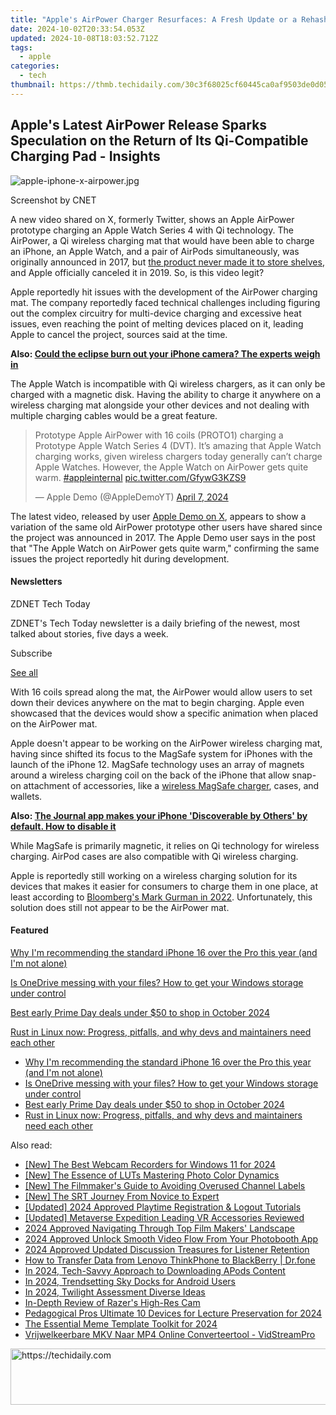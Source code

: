 ```yaml
---
title: "Apple's AirPower Charger Resurfaces: A Fresh Update or a Rehash of the Discontinued Qi-Compatible Mat?"
date: 2024-10-02T20:33:54.053Z
updated: 2024-10-08T18:03:52.712Z
tags:
  - apple
categories:
  - tech
thumbnail: https://thmb.techidaily.com/30c3f68025cf60445ca0af9503de0d05421151fac72dff09f39b3449e1fcd630.jpg
---
```


## Apple's Latest AirPower Release Sparks Speculation on the Return of Its Qi-Compatible Charging Pad - Insights

![apple-iphone-x-airpower.jpg](https://www.zdnet.com/a/img/resize/a2f695e45fc32aafeb77b1a41f5aadbe03f1d5da/2017/09/12/f67e8d7e-d815-4c6e-9c93-bc032e4e653a/4981ee99-d161-4a8c-b943-eecf403af8b9800.jpg?auto=webp&width=1280)

Screenshot by CNET

A new video shared on X, formerly Twitter, shows an Apple AirPower prototype charging an Apple Watch Series 4 with Qi technology. The AirPower, a Qi wireless charging mat that would have been able to charge an iPhone, an Apple Watch, and a pair of AirPods simultaneously, was originally announced in 2017, but [the product never made it to store shelves](https://www.zdnet.com/article/apple-tries-to-wipe-airpower-from-history/), and Apple officially canceled it in 2019\. So, is this video legit?

Apple reportedly hit issues with the development of the AirPower charging mat. The company reportedly faced technical challenges including figuring out the complex circuitry for multi-device charging and excessive heat issues, even reaching the point of melting devices placed on it, leading Apple to cancel the project, sources said at the time. 

**Also: [Could the eclipse burn out your iPhone camera? The experts weigh in](https://www.zdnet.com/article/will-solar-eclipse-burn-out-iphone-camera/)**

The Apple Watch is incompatible with Qi wireless chargers, as it can only be charged with a magnetic disk. Having the ability to charge it anywhere on a wireless charging mat alongside your other devices and not dealing with multiple charging cables would be a great feature. 

> Prototype Apple AirPower with 16 coils (PROTO1) charging a Prototype Apple Watch Series 4 (DVT). It’s amazing that Apple Watch charging works, given wireless chargers today generally can’t charge Apple Watches. However, the Apple Watch on AirPower gets quite warm. [#appleinternal](https://twitter.com/hashtag/appleinternal?src=hash&ref%5Fsrc=twsrc^tfw) [pic.twitter.com/GfywG3KZS9](https://t.co/GfywG3KZS9)
> 
> — Apple Demo (@AppleDemoYT) [April 7, 2024](https://twitter.com/AppleDemoYT/status/1777003651434680788?ref%5Fsrc=twsrc^tfw)

The latest video, released by user [Apple Demo on X](https://x.com/AppleDemoYT/status/1777003651434680788), appears to show a variation of the same old AirPower prototype other users have shared since the project was announced in 2017\. The Apple Demo user says in the post that "The Apple Watch on AirPower gets quite warm," confirming the same issues the project reportedly hit during development. 

#### Newsletters

ZDNET Tech Today

ZDNET's Tech Today newsletter is a daily briefing of the newest, most talked about stories, five days a week.

 Subscribe

[See all](https://www.zdnet.com/newsletters/)

With 16 coils spread along the mat, the AirPower would allow users to set down their devices anywhere on the mat to begin charging. Apple even showcased that the devices would show a specific animation when placed on the AirPower mat.

Apple doesn't appear to be working on the AirPower wireless charging mat, having since shifted its focus to the MagSafe system for iPhones with the launch of the iPhone 12\. MagSafe technology uses an array of magnets around a wireless charging coil on the back of the iPhone that allow snap-on attachment of accessories, like a [wireless MagSafe charger](https://www.zdnet.com/article/best-magsafe-battery/), cases, and wallets.

**Also: [The Journal app makes your iPhone 'Discoverable by Others' by default. How to disable it](https://www.zdnet.com/article/the-journal-app-makes-your-iphone-discoverable-by-others-by-default-how-to-disable-it/)**

While MagSafe is primarily magnetic, it relies on Qi technology for wireless charging. AirPod cases are also compatible with Qi wireless charging.

Apple is reportedly still working on a wireless charging solution for its devices that makes it easier for consumers to charge them in one place, at least according to [Bloomberg's Mark Gurman in 2022](https://www.bloomberg.com/news/newsletters/2022-10-09/will-the-iphone-15-get-usb-c-port-will-apple-aapl-release-a-wireless-iphone-l91edtxt). Unfortunately, this solution does still not appear to be the AirPower mat.

#### Featured

[Why I'm recommending the standard iPhone 16 over the Pro this year (and I'm not alone)](https://www.zdnet.com/article/why-im-recommending-the-standard-iphone-16-over-the-pro-this-year-and-im-not-alone/ "Why I'm recommending the standard iPhone 16 over the Pro this year (and I'm not alone)")

[Is OneDrive messing with your files? How to get your Windows storage under control](https://www.zdnet.com/article/is-onedrive-messing-with-your-files-how-to-get-your-windows-storage-under-control/ "Is OneDrive messing with your files? How to get your Windows storage under control")

[Best early Prime Day deals under $50 to shop in October 2024](https://www.zdnet.com/article/best-early-prime-day-deals-under-50/ "Best early Prime Day deals under $50 to shop in October 2024")

[Rust in Linux now: Progress, pitfalls, and why devs and maintainers need each other](https://www.zdnet.com/article/rust-in-linux-now-progress-pitfalls-and-why-devs-and-maintainers-need-each-other/ "Rust in Linux now: Progress, pitfalls, and why devs and maintainers need each other")

* [Why I'm recommending the standard iPhone 16 over the Pro this year (and I'm not alone)](https://www.zdnet.com/article/why-im-recommending-the-standard-iphone-16-over-the-pro-this-year-and-im-not-alone/ "Why I'm recommending the standard iPhone 16 over the Pro this year (and I'm not alone)")
* [Is OneDrive messing with your files? How to get your Windows storage under control](https://www.zdnet.com/article/is-onedrive-messing-with-your-files-how-to-get-your-windows-storage-under-control/ "Is OneDrive messing with your files? How to get your Windows storage under control")
* [Best early Prime Day deals under $50 to shop in October 2024](https://www.zdnet.com/article/best-early-prime-day-deals-under-50/ "Best early Prime Day deals under $50 to shop in October 2024")
* [Rust in Linux now: Progress, pitfalls, and why devs and maintainers need each other](https://www.zdnet.com/article/rust-in-linux-now-progress-pitfalls-and-why-devs-and-maintainers-need-each-other/ "Rust in Linux now: Progress, pitfalls, and why devs and maintainers need each other")

<ins class="adsbygoogle"
     style="display:block"
     data-ad-format="autorelaxed"
     data-ad-client="ca-pub-7571918770474297"
     data-ad-slot="1223367746"></ins>

<ins class="adsbygoogle"
     style="display:block"
     data-ad-client="ca-pub-7571918770474297"
     data-ad-slot="8358498916"
     data-ad-format="auto"
     data-full-width-responsive="true"></ins>

<span class="atpl-alsoreadstyle">Also read:</span>
<div><ul>
<li><a href="https://visual-screen-recording.techidaily.com/new-the-best-webcam-recorders-for-windows-11-for-2024/"><u>[New] The Best Webcam Recorders for Windows 11 for 2024</u></a></li>
<li><a href="https://some-approaches.techidaily.com/new-the-essence-of-luts-mastering-photo-color-dynamics/"><u>[New] The Essence of LUTs Mastering Photo Color Dynamics</u></a></li>
<li><a href="https://facebook-record-videos.techidaily.com/new-the-filmmakers-guide-to-avoiding-overused-channel-labels/"><u>[New] The Filmmaker's Guide to Avoiding Overused Channel Labels</u></a></li>
<li><a href="https://some-tips.techidaily.com/new-the-srt-journey-from-novice-to-expert/"><u>[New] The SRT Journey From Novice to Expert</u></a></li>
<li><a href="https://article-helps.techidaily.com/updated-2024-approved-playtime-registration-and-logout-tutorials/"><u>[Updated] 2024 Approved Playtime Registration & Logout Tutorials</u></a></li>
<li><a href="https://some-tips.techidaily.com/updated-metaverse-expedition-leading-vr-accessories-reviewed/"><u>[Updated] Metaverse Expedition Leading VR Accessories Reviewed</u></a></li>
<li><a href="https://extra-support.techidaily.com/2024-approved-navigating-through-top-film-makers-landscape/"><u>2024 Approved Navigating Through Top Film Makers' Landscape</u></a></li>
<li><a href="https://some-tips.techidaily.com/2024-approved-unlock-smooth-video-flow-from-your-photobooth-app/"><u>2024 Approved Unlock Smooth Video Flow From Your Photobooth App</u></a></li>
<li><a href="https://some-tips.techidaily.com/2024-approved-updated-discussion-treasures-for-listener-retention/"><u>2024 Approved Updated Discussion Treasures for Listener Retention</u></a></li>
<li><a href="https://android-transfer.techidaily.com/how-to-transfer-data-from-lenovo-thinkphone-to-blackberry-drfone-by-drfone-transfer-from-android-transfer-from-android/"><u>How to Transfer Data from Lenovo ThinkPhone to BlackBerry | Dr.fone</u></a></li>
<li><a href="https://some-tips.techidaily.com/in-2024-tech-savvy-approach-to-downloading-apods-content/"><u>In 2024, Tech-Savvy Approach to Downloading APods Content</u></a></li>
<li><a href="https://some-tips.techidaily.com/in-2024-trendsetting-sky-docks-for-android-users/"><u>In 2024, Trendsetting Sky Docks for Android Users</u></a></li>
<li><a href="https://some-tips.techidaily.com/in-2024-twilight-assessment-diverse-ideas/"><u>In 2024, Twilight Assessment Diverse Ideas</u></a></li>
<li><a href="https://video-screen-grab.techidaily.com/in-depth-review-of-razers-high-res-cam/"><u>In-Depth Review of Razer's High-Res Cam</u></a></li>
<li><a href="https://digital-screen-recording.techidaily.com/pedagogical-pros-ultimate-10-devices-for-lecture-preservation-for-2024/"><u>Pedagogical Pros Ultimate 10 Devices for Lecture Preservation for 2024</u></a></li>
<li><a href="https://some-tips.techidaily.com/the-essential-meme-template-toolkit-for-2024/"><u>The Essential Meme Template Toolkit for 2024</u></a></li>
<li><a href="https://technical-tips.techidaily.com/vrijwelkeerbare-mkv-naar-mp4-online-converteertool-vidstreampro/"><u>Vrijwelkeerbare MKV Naar MP4 Online Converteertool - VidStreamPro</u></a></li>
</ul></div>

<!-- affiliate ads begin -->
<a href="https://appsumo.8odi.net/c/5597632/2144276/7443" target="_top" id="2144276">
  <img src="//a.impactradius-go.com/display-ad/7443-2144276" border="0" alt="https://techidaily.com" width="728" height="90"/>
</a>
<img height="0" width="0" src="https://appsumo.8odi.net/i/5597632/2144276/7443" style="position:absolute;visibility:hidden;" border="0" />
<!-- affiliate ads end -->

